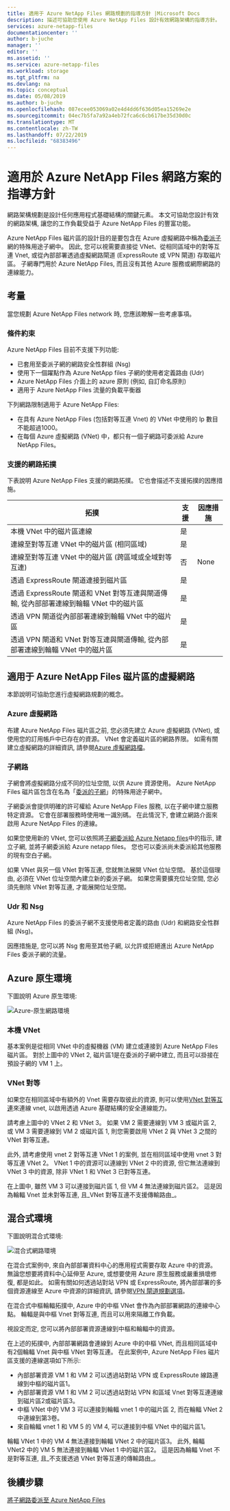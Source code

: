 ```yaml
---
title: 適用于 Azure NetApp Files 網路規劃的指導方針 |Microsoft Docs
description: 描述可協助您使用 Azure NetApp Files 設計有效網路架構的指導方針。
services: azure-netapp-files
documentationcenter: ''
author: b-juche
manager: ''
editor: ''
ms.assetid: ''
ms.service: azure-netapp-files
ms.workload: storage
ms.tgt_pltfrm: na
ms.devlang: na
ms.topic: conceptual
ms.date: 05/08/2019
ms.author: b-juche
ms.openlocfilehash: 087ecee053069a02e4d4dd6f636d05ea15269e2e
ms.sourcegitcommit: 04ec7b5fa7a92a4eb72fca6c6cb617be35d30d0c
ms.translationtype: MT
ms.contentlocale: zh-TW
ms.lasthandoff: 07/22/2019
ms.locfileid: "68383496"
---
```

# <a name="guidelines-for-azure-netapp-files-network-planning"></a>適用於 Azure NetApp Files 網路方案的指導方針

網路架構規劃是設計任何應用程式基礎結構的關鍵元素。 本文可協助您設計有效的網路架構, 讓您的工作負載受益于 Azure NetApp Files 的豐富功能。

Azure NetApp Files 磁片區的設計目的是要包含在 Azure 虛擬網路中稱為[委派子](https://docs.microsoft.com/azure/virtual-network/virtual-network-manage-subnet)網的特殊用途子網中。 因此, 您可以視需要直接從 VNet、從相同區域中的對等互連 Vnet, 或從內部部署透過虛擬網路閘道 (ExpressRoute 或 VPN 閘道) 存取磁片區。 子網專門用於 Azure NetApp Files, 而且沒有其他 Azure 服務或網際網路的連線能力。

## <a name="considerations"></a>考量  

當您規劃 Azure NetApp Files network 時, 您應該瞭解一些考慮事項。

### <a name="constraints"></a>條件約束

Azure NetApp Files 目前不支援下列功能: 

* 已套用至委派子網的網路安全性群組 (Nsg)
* 使用下一個躍點作為 Azure NetApp files 子網的使用者定義路由 (Udr)
* Azure NetApp Files 介面上的 azure 原則 (例如, 自訂命名原則)
* 適用于 Azure NetApp Files 流量的負載平衡器

下列網路限制適用于 Azure NetApp Files:

* 在具有 Azure NetApp Files (包括對等互連 Vnet) 的 VNet 中使用的 Ip 數目不能超過1000。
* 在每個 Azure 虛擬網路 (VNet) 中，都只有一個子網路可委派給 Azure NetApp Files。


### <a name="supported-network-topologies"></a>支援的網路拓撲

下表說明 Azure NetApp Files 支援的網路拓撲。  它也會描述不支援拓撲的因應措施。 

|    拓撲    |    支援    |     因應措施    |
|-------------------------------------------------------------------------------------------------------------------------------|--------------------|-----------------------------------------------------------------------------|
|    本機 VNet 中的磁片區連線    |    是    |         |
|    連線至對等互連 VNet 中的磁片區 (相同區域)    |    是    |         |
|    連線至對等互連 VNet 中的磁片區 (跨區域或全域對等互連)    |    否    |    None    |
|    透過 ExpressRoute 閘道連接到磁片區    |    是    |         |
|    透過 ExpressRoute 閘道和 VNet 對等互連與閘道傳輸, 從內部部署連線到輪輻 VNet 中的磁片區    |    是    |        |
|    透過 VPN 閘道從內部部署連線到輪輻 VNet 中的磁片區    |    是    |         |
|    透過 VPN 閘道和 VNet 對等互連與閘道傳輸, 從內部部署連線到輪輻 VNet 中的磁片區    |    是    |         |


## <a name="virtual-network-for-azure-netapp-files-volumes"></a>適用于 Azure NetApp Files 磁片區的虛擬網路

本節說明可協助您進行虛擬網路規劃的概念。

### <a name="azure-virtual-networks"></a>Azure 虛擬網路

布建 Azure NetApp Files 磁片區之前, 您必須先建立 Azure 虛擬網路 (VNet), 或使用您的訂用帳戶中已存在的資源。 VNet 會定義磁片區的網路界限。  如需有關建立虛擬網路的詳細資訊, 請參閱[Azure 虛擬網路檔](https://docs.microsoft.com/azure/virtual-network/virtual-networks-overview)。

### <a name="subnets"></a>子網路

子網會將虛擬網路分成不同的位址空間, 以供 Azure 資源使用。  Azure NetApp Files 磁片區包含在名為「[委派的子網](https://docs.microsoft.com/azure/virtual-network/virtual-network-manage-subnet)」的特殊用途子網中。 

子網委派會提供明確的許可權給 Azure NetApp Files 服務, 以在子網中建立服務特定資源。  它會在部署服務時使用唯一識別碼。 在此情況下, 會建立網路介面來啟用 Azure NetApp Files 的連線。

如果您使用新的 VNet, 您可以依照將[子網委派給 Azure Netapp files](azure-netapp-files-delegate-subnet.md)中的指示, 建立子網, 並將子網委派給 Azure netapp files。 您也可以委派尚未委派給其他服務的現有空白子網。

如果 VNet 與另一個 VNet 對等互連, 您就無法展開 VNet 位址空間。 基於這個理由, 必須在 VNet 位址空間內建立新的委派子網。 如果您需要擴充位址空間, 您必須先刪除 VNet 對等互連, 才能展開位址空間。

### <a name="udrs-and-nsgs"></a>Udr 和 Nsg

Azure NetApp Files 的委派子網不支援使用者定義的路由 (Udr) 和網路安全性群組 (Nsg)。

因應措施是, 您可以將 Nsg 套用至其他子網, 以允許或拒絕進出 Azure NetApp Files 委派子網的流量。  

## <a name="azure-native-environments"></a>Azure 原生環境

下圖說明 Azure 原生環境:

![Azure-原生網路環境](../media/azure-netapp-files/azure-netapp-files-network-azure-native-environment.png)

### <a name="local-vnet"></a>本機 VNet

基本案例是從相同 VNet 中的虛擬機器 (VM) 建立或連接到 Azure NetApp Files 磁片區。 對於上圖中的 VNet 2, 磁片區1是在委派的子網中建立, 而且可以掛接在預設子網的 VM 1 上。

### <a name="vnet-peering"></a>VNet 對等

如果您在相同區域中有額外的 Vnet 需要存取彼此的資源, 則可以使用[VNet 對等互連](https://docs.microsoft.com/azure/virtual-network/virtual-network-peering-overview)來連線 vnet, 以啟用透過 Azure 基礎結構的安全連線能力。 

請考慮上圖中的 VNet 2 和 VNet 3。 如果 VM 2 需要連線到 VM 3 或磁片區 2, 或 VM 3 需要連線到 VM 2 或磁片區 1, 則您需要啟用 VNet 2 與 VNet 3 之間的 VNet 對等互連。 

此外, 請考慮使用 vnet 2 對等互連 VNet 1 的案例, 並在相同區域中使用 vnet 3 對等互連 VNet 2。 VNet 1 中的資源可以連線到 VNet 2 中的資源, 但它無法連線到 VNet 3 中的資源, 除非 VNet 1 和 VNet 3 已對等互連。 

在上圖中, 雖然 VM 3 可以連接到磁片區 1, 但 VM 4 無法連線到磁片區2。  這是因為輪輻 Vnet 並未對等互連, 且_VNet 對等互連不支援傳輸路由_。

## <a name="hybrid-environments"></a>混合式環境

下圖說明混合式環境: 

![混合式網路環境](../media/azure-netapp-files/azure-netapp-files-network-hybrid-environment.png)

在混合式案例中, 來自內部部署資料中心的應用程式需要存取 Azure 中的資源。  無論您想要將資料中心延伸至 Azure, 或想要使用 Azure 原生服務或嚴重損壞修復, 都是如此。 如需有關如何透過站對站 VPN 或 ExpressRoute, 將內部部署的多個資源連線至 Azure 中資源的詳細資訊, 請參閱[VPN 閘道規劃選項](https://docs.microsoft.com/azure/vpn-gateway/vpn-gateway-about-vpngateways?toc=%2fazure%2fvirtual-network%2ftoc.json#planningtable)。

在混合式中樞輪輻拓撲中, Azure 中的中樞 VNet 會作為內部部署網路的連線中心點。 輪輻是與中樞 Vnet 對等互連, 而且可以用來隔離工作負載。

視設定而定, 您可以將內部部署資源連線到中樞和輪輻中的資源。

在上述的拓撲中, 內部部署網路會連線到 Azure 中的中樞 VNet, 而且相同區域中有2個輪輻 Vnet 與中樞 VNet 對等互連。  在此案例中, Azure NetApp Files 磁片區支援的連線選項如下所示:

* 內部部署資源 VM 1 和 VM 2 可以透過站對站 VPN 或 ExpressRoute 線路連線到中樞的磁片區1。 
* 內部部署資源 VM 1 和 VM 2 可以透過站對站 VPN 和區域 Vnet 對等互連連線到磁片區2或磁片區3。
* 中樞 VNet 中的 VM 3 可以連接到輪輻 vnet 1 中的磁片區 2, 而在輪輻 VNet 2 中連線到第3卷。
* 來自輪輻 vnet 1 和 VM 5 的 VM 4, 可以連接到中樞 VNet 中的磁片區1。

輪輻 VNet 1 中的 VM 4 無法連接到輪輻 VNet 2 中的磁片區3。 此外, 輪輻 VNet2 中的 VM 5 無法連接到輪輻 VNet 1 中的磁片區2。 這是因為輪輻 Vnet 不是對等互連, 且_不支援透過 VNet 對等互連的傳輸路由_。

## <a name="next-steps"></a>後續步驟

[將子網路委派至 Azure NetApp Files](azure-netapp-files-delegate-subnet.md)

